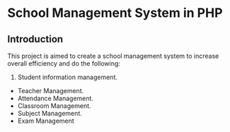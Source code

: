 # School Management System in PHP

## Introduction

This project is aimed to create a school management system to increase overall
efficiency and do the following:

1. Student information management.
- Teacher Management.
- Attendance Management.
- Classroom Management.
- Subject Management.
- Exam Management
